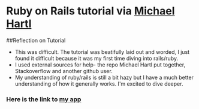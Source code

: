 # Ruby on Rails tutorial via [Michael Hartl](http://ruby.railstutorial.org/chapters/beginning?version=3.2#top/ "Michael Hartl")

##Reflection on Tutorial
* This was difficult.  The tutorial was beatifully laid out and worded, I just found it difficult because it was my first time diving into rails/ruby.
* I used external sources for help- the repo Michael Hartl put together, Stackoverflow and another github user.
* My understanding of ruby/rails is still a bit hazy but I have a much better understanding of how it generally works.  I'm excited to dive deeper.


### Here is the link to [my app](http://young-spring-7883.herokuapp.com)
